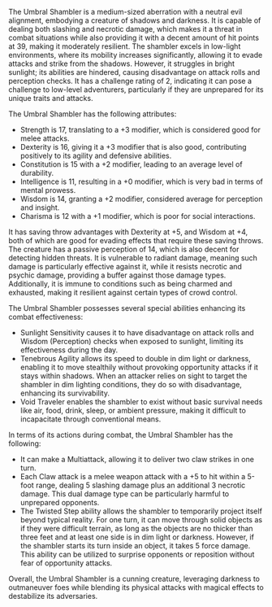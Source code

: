 The Umbral Shambler is a medium-sized aberration with a neutral evil alignment, embodying a creature of shadows and darkness. It is capable of dealing both slashing and necrotic damage, which makes it a threat in combat situations while also providing it with a decent amount of hit points at 39, making it moderately resilient. The shambler excels in low-light environments, where its mobility increases significantly, allowing it to evade attacks and strike from the shadows. However, it struggles in bright sunlight; its abilities are hindered, causing disadvantage on attack rolls and perception checks. It has a challenge rating of 2, indicating it can pose a challenge to low-level adventurers, particularly if they are unprepared for its unique traits and attacks.

The Umbral Shambler has the following attributes: 
- Strength is 17, translating to a +3 modifier, which is considered good for melee attacks.
- Dexterity is 16, giving it a +3 modifier that is also good, contributing positively to its agility and defensive abilities.
- Constitution is 15 with a +2 modifier, leading to an average level of durability.
- Intelligence is 11, resulting in a +0 modifier, which is very bad in terms of mental prowess.
- Wisdom is 14, granting a +2 modifier, considered average for perception and insight.
- Charisma is 12 with a +1 modifier, which is poor for social interactions.

It has saving throw advantages with Dexterity at +5, and Wisdom at +4, both of which are good for evading effects that require these saving throws. The creature has a passive perception of 14, which is also decent for detecting hidden threats. It is vulnerable to radiant damage, meaning such damage is particularly effective against it, while it resists necrotic and psychic damage, providing a buffer against those damage types. Additionally, it is immune to conditions such as being charmed and exhausted, making it resilient against certain types of crowd control.

The Umbral Shambler possesses several special abilities enhancing its combat effectiveness:
- Sunlight Sensitivity causes it to have disadvantage on attack rolls and Wisdom (Perception) checks when exposed to sunlight, limiting its effectiveness during the day.
- Tenebrous Agility allows its speed to double in dim light or darkness, enabling it to move stealthily without provoking opportunity attacks if it stays within shadows. When an attacker relies on sight to target the shambler in dim lighting conditions, they do so with disadvantage, enhancing its survivability.
- Void Traveler enables the shambler to exist without basic survival needs like air, food, drink, sleep, or ambient pressure, making it difficult to incapacitate through conventional means.

In terms of its actions during combat, the Umbral Shambler has the following:
- It can make a Multiattack, allowing it to deliver two claw strikes in one turn. 
- Each Claw attack is a melee weapon attack with a +5 to hit within a 5-foot range, dealing 5 slashing damage plus an additional 3 necrotic damage. This dual damage type can be particularly harmful to unprepared opponents.
- The Twisted Step ability allows the shambler to temporarily project itself beyond typical reality. For one turn, it can move through solid objects as if they were difficult terrain, as long as the objects are no thicker than three feet and at least one side is in dim light or darkness. However, if the shambler starts its turn inside an object, it takes 5 force damage. This ability can be utilized to surprise opponents or reposition without fear of opportunity attacks.

Overall, the Umbral Shambler is a cunning creature, leveraging darkness to outmaneuver foes while blending its physical attacks with magical effects to destabilize its adversaries.